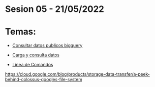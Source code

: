 # Sesion 05 - 21/05/2022

# Temas:



- [Consultar datos publicos bigquery](https://cloud.google.com/bigquery/docs/quickstarts/query-public-dataset-console)

- [Carga y consulta datos](https://cloud.google.com/bigquery/docs/quickstarts/load-data-console)

- [Línea de Comandos](https://cloud.google.com/bigquery/docs/quickstarts/load-data-bq)

https://cloud.google.com/blog/products/storage-data-transfer/a-peek-behind-colossus-googles-file-system
